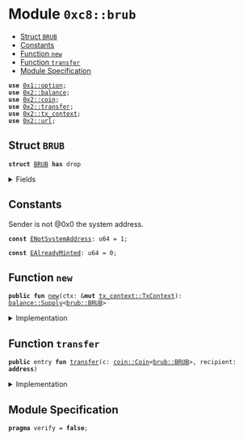 
<a name="0xc8_brub"></a>

# Module `0xc8::brub`



-  [Struct `BRUB`](#0xc8_brub_BRUB)
-  [Constants](#@Constants_0)
-  [Function `new`](#0xc8_brub_new)
-  [Function `transfer`](#0xc8_brub_transfer)
-  [Module Specification](#@Module_Specification_1)


<pre><code><b>use</b> <a href="">0x1::option</a>;
<b>use</b> <a href="../../../.././build/Sui/docs/balance.md#0x2_balance">0x2::balance</a>;
<b>use</b> <a href="../../../.././build/Sui/docs/coin.md#0x2_coin">0x2::coin</a>;
<b>use</b> <a href="../../../.././build/Sui/docs/transfer.md#0x2_transfer">0x2::transfer</a>;
<b>use</b> <a href="../../../.././build/Sui/docs/tx_context.md#0x2_tx_context">0x2::tx_context</a>;
<b>use</b> <a href="../../../.././build/Sui/docs/url.md#0x2_url">0x2::url</a>;
</code></pre>



<a name="0xc8_brub_BRUB"></a>

## Struct `BRUB`



<pre><code><b>struct</b> <a href="brub.md#0xc8_brub_BRUB">BRUB</a> <b>has</b> drop
</code></pre>



<details>
<summary>Fields</summary>


<dl>
<dt>
<code>dummy_field: bool</code>
</dt>
<dd>

</dd>
</dl>


</details>

<a name="@Constants_0"></a>

## Constants


<a name="0xc8_brub_ENotSystemAddress"></a>

Sender is not @0x0 the system address.


<pre><code><b>const</b> <a href="brub.md#0xc8_brub_ENotSystemAddress">ENotSystemAddress</a>: u64 = 1;
</code></pre>



<a name="0xc8_brub_EAlreadyMinted"></a>



<pre><code><b>const</b> <a href="brub.md#0xc8_brub_EAlreadyMinted">EAlreadyMinted</a>: u64 = 0;
</code></pre>



<a name="0xc8_brub_new"></a>

## Function `new`



<pre><code><b>public</b> <b>fun</b> <a href="brub.md#0xc8_brub_new">new</a>(ctx: &<b>mut</b> <a href="../../../.././build/Sui/docs/tx_context.md#0x2_tx_context_TxContext">tx_context::TxContext</a>): <a href="../../../.././build/Sui/docs/balance.md#0x2_balance_Supply">balance::Supply</a>&lt;<a href="brub.md#0xc8_brub_BRUB">brub::BRUB</a>&gt;
</code></pre>



<details>
<summary>Implementation</summary>


<pre><code><b>public</b> <b>fun</b> <a href="brub.md#0xc8_brub_new">new</a>(ctx: &<b>mut</b> TxContext): Supply&lt;<a href="brub.md#0xc8_brub_BRUB">BRUB</a>&gt; {
    <b>assert</b>!(<a href="../../../.././build/Sui/docs/tx_context.md#0x2_tx_context_sender">tx_context::sender</a>(ctx) == @0x0, <a href="brub.md#0xc8_brub_ENotSystemAddress">ENotSystemAddress</a>);
    <b>assert</b>!(<a href="../../../.././build/Sui/docs/tx_context.md#0x2_tx_context_epoch">tx_context::epoch</a>(ctx) == 0, <a href="brub.md#0xc8_brub_EAlreadyMinted">EAlreadyMinted</a>);
    <b>let</b> (cap, metadata) = <a href="../../../.././build/Sui/docs/coin.md#0x2_coin_create_currency">coin::create_currency</a>(
        <a href="brub.md#0xc8_brub_BRUB">BRUB</a> {},
        9,
        b"<a href="brub.md#0xc8_brub_BRUB">BRUB</a>",
        b"Benfen RUB",
        b"",
        <a href="_none">option::none</a>(),
        ctx
    );
    <a href="../../../.././build/Sui/docs/transfer.md#0x2_transfer_public_freeze_object">transfer::public_freeze_object</a>(metadata);
    <a href="../../../.././build/Sui/docs/coin.md#0x2_coin_treasury_into_supply">coin::treasury_into_supply</a>(cap)
}
</code></pre>



</details>

<a name="0xc8_brub_transfer"></a>

## Function `transfer`



<pre><code><b>public</b> entry <b>fun</b> <a href="../../../.././build/Sui/docs/transfer.md#0x2_transfer">transfer</a>(c: <a href="../../../.././build/Sui/docs/coin.md#0x2_coin_Coin">coin::Coin</a>&lt;<a href="brub.md#0xc8_brub_BRUB">brub::BRUB</a>&gt;, recipient: <b>address</b>)
</code></pre>



<details>
<summary>Implementation</summary>


<pre><code><b>public</b> entry <b>fun</b> <a href="../../../.././build/Sui/docs/transfer.md#0x2_transfer">transfer</a>(c: <a href="../../../.././build/Sui/docs/coin.md#0x2_coin_Coin">coin::Coin</a>&lt;<a href="brub.md#0xc8_brub_BRUB">BRUB</a>&gt;, recipient: <b>address</b>) {
    <a href="../../../.././build/Sui/docs/transfer.md#0x2_transfer_public_transfer">transfer::public_transfer</a>(c, recipient)
}
</code></pre>



</details>

<a name="@Module_Specification_1"></a>

## Module Specification



<pre><code><b>pragma</b> verify = <b>false</b>;
</code></pre>
